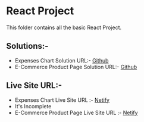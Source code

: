 # React Project

This folder contains all the basic React Project.

## Solutions:- 

- Expenses Chart Solution URL:- [Github](https://github.com/SameerJS6/React-Projects/tree/master/Expenses-Chart)
- E-Commerce Product Page Solution URL:- [Github](https://github.com/SameerJS6/React-Projects/tree/master/E-Commerce-Product-Page)

## Live Site URL:- 

- Expenses Chart Live Site URL :- [Netify](https://expenses-chart-singh.netlify.app/)
-  It's Incomplete
- E-Commerce Product Page Live Site URL :- [Netify](https://expenses-chart-singh.netlify.app/)